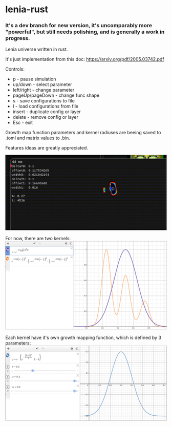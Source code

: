 # lenia-rust

### It's a dev branch for new version, it's uncomparably more "powerful", but still needs polishing, and is generally a work in progress.

Lenia universe written in rust.

It's just implementation from this doc: https://arxiv.org/pdf/2005.03742.pdf

Controls:
 - p - pause simulation
 - up/down - select parameter
 - left/right - change parameter
 - pageUp/pageDown - change func shape
 - s - save configurations to file
 - l - load configurations from file
 - insert - duplicate config or layer
 - delete - remove config or layer
 - Esc - exit

Growth map function parameters and kernel radiuses are beeing saved to .toml and matrix values to .bin. 

Features ideas are greatly appreciated.

![example](https://github.com/HVisMyLife/lenia-rust/blob/master/recording.gif)

For now, there are two kernels:
![example](https://github.com/HVisMyLife/lenia-rust/blob/master/kernels.png)

Each kernel have it's own growth mapping function, which is defined by 3 parameters:
![example](https://github.com/HVisMyLife/lenia-rust/blob/master/growth_map.png)

